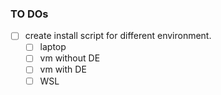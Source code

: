 ### TO DOs

- [ ] create install script for different environment.
  - [ ] laptop
  - [ ] vm without DE
  - [ ] vm with DE
  - [ ] WSL
